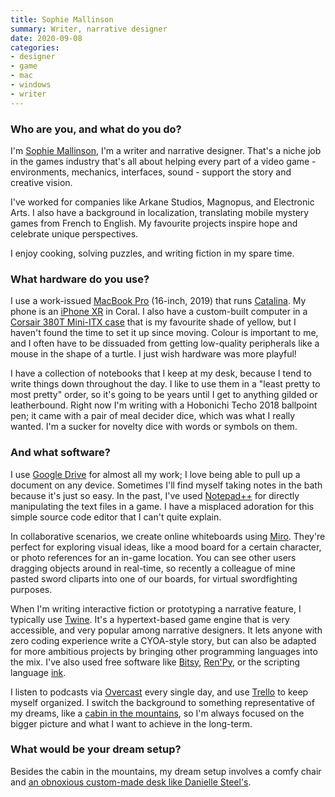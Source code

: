 ```yaml
---
title: Sophie Mallinson
summary: Writer, narrative designer 
date: 2020-09-08
categories:
- designer
- game
- mac
- windows
- writer
---
```


### Who are you, and what do you do?

I'm [Sophie Mallinson](https://sophiemallinson.com/ "Sophie's website."), I'm a writer and narrative designer. That's a niche job in the games industry that's all about helping every part of a video game - environments, mechanics, interfaces, sound - support the story and creative vision.

I've worked for companies like Arkane Studios, Magnopus, and Electronic Arts. I also have a background in localization, translating mobile mystery games from French to English. My favourite projects inspire hope and celebrate unique perspectives.

I enjoy cooking, solving puzzles, and writing fiction in my spare time.

### What hardware do you use?

I use a work-issued [MacBook Pro][macbook-pro] (16-inch, 2019) that runs [Catalina][macos]. My phone is an [iPhone XR][iphone-xr] in Coral. I also have a custom-built computer in a [Corsair 380T Mini-ITX case][graphite-series-380t] that is my favourite shade of yellow, but I haven't found the time to set it up since moving. Colour is important to me, and I often have to be dissuaded from getting low-quality peripherals like a mouse in the shape of a turtle. I just wish hardware was more playful!

I have a collection of notebooks that I keep at my desk, because I tend to write things down throughout the day. I like to use them in a "least pretty to most pretty" order, so it's going to be years until I get to anything gilded or leatherbound. Right now I'm writing with a Hobonichi Techo 2018 ballpoint pen; it came with a pair of meal decider dice, which was what I really wanted. I'm a sucker for novelty dice with words or symbols on them.

### And what software?

I use [Google Drive][google-drive] for almost all my work; I love being able to pull up a document on any device. Sometimes I'll find myself taking notes in the bath because it's just so easy. In the past, I've used [Notepad++][notepad-plusplus] for directly manipulating the text files in a game. I have a misplaced adoration for this simple source code editor that I can't quite explain.

In collaborative scenarios, we create online whiteboards using [Miro][]. They're perfect for exploring visual ideas, like a mood board for a certain character, or photo references for an in-game location. You can see other users dragging objects around in real-time, so recently a colleague of mine pasted sword cliparts into one of our boards, for virtual swordfighting purposes.

When I'm writing interactive fiction or prototyping a narrative feature, I typically use [Twine][]. It's a hypertext-based game engine that is very accessible, and very popular among narrative designers. It lets anyone with zero coding experience write a CYOA-style story, but can also be adapted for more ambitious projects by bringing other programming languages into the mix. I've also used free software like [Bitsy][], [Ren'Py][renpy], or the scripting language [ink][].

I listen to podcasts via [Overcast][overcast-ios] every single day, and use [Trello][] to keep myself organized. I switch the background to something representative of my dreams, like a [cabin in the mountains](https://unsplash.com/photos/hUUIPXXMTeM "A photo of a cabin in the mountains, on Unsplash."), so I'm always focused on the bigger picture and what I want to achieve in the long-term.

### What would be your dream setup?

Besides the cabin in the mountains, my dream setup involves a comfy chair and [an obnoxious custom-made desk like Danielle Steel's](https://www.vanityfair.com/style/2017/09/danielle-steels-desk-is-unlike-anything-youve-ever-see "A Vanity Fair article about Danielle Steel's desk.").

[bitsy]: https://ledoux.itch.io/bitsy "A web-based game development tool."
[google-drive]: https://accounts.google.com/ServiceLogin?service=wise&passive=1209600&osid=1&continue=https://drive.google.com/&followup=https://drive.google.com/&emr=1 "A cloud storage service."
[graphite-series-380t]: https://www.corsair.com/ca/en/Categories/Products/Cases/Graphite-Series™-380T-Yellow-Portable-Mini-ITX-Case/p/CC-9011065-WW "A mini PC case."
[ink]: https://www.inklestudios.com/ink/ "An interactive fiction scripting language."
[iphone-xr]: https://en.wikipedia.org/wiki/IPhone_XR "A 6 inch smartphone."
[macbook-pro]: https://www.apple.com/macbook-pro/ "A laptop."
[macos]: https://en.wikipedia.org/wiki/MacOS "An operating system for Mac hardware."
[miro]: https://miro.com/ "An online collaborative whiteboard service."
[notepad-plusplus]: https://notepad-plus-plus.org/ "A free text/code editor for Windows."
[overcast-ios]: https://apps.apple.com/us/app/overcast-podcast-player/id888422857 "A podcast app."
[renpy]: https://www.renpy.org/ "An interactive story engine."
[trello]: https://trello.com/ "A project management service."
[twine]: http://twinery.org/ "A tool for creating non-linear stories."
